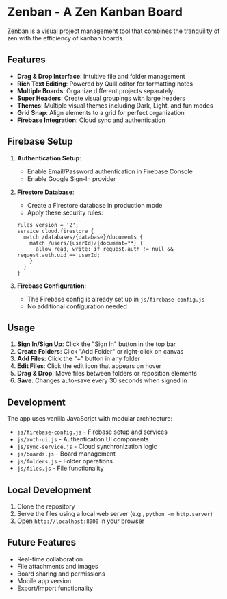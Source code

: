 <!-- TEST: File editing is working! -->

# Zenban - A Zen Kanban Board

Zenban is a visual project management tool that combines the tranquility of zen with the efficiency of kanban boards.

## Features

- **Drag & Drop Interface**: Intuitive file and folder management
- **Rich Text Editing**: Powered by Quill editor for formatting notes
- **Multiple Boards**: Organize different projects separately
- **Super Headers**: Create visual groupings with large headers
- **Themes**: Multiple visual themes including Dark, Light, and fun modes
- **Grid Snap**: Align elements to a grid for perfect organization
- **Firebase Integration**: Cloud sync and authentication

## Firebase Setup

1. **Authentication Setup**:
   - Enable Email/Password authentication in Firebase Console
   - Enable Google Sign-In provider
   
2. **Firestore Database**:
   - Create a Firestore database in production mode
   - Apply these security rules:
   ```
   rules_version = '2';
   service cloud.firestore {
     match /databases/{database}/documents {
       match /users/{userId}/{document=**} {
         allow read, write: if request.auth != null && request.auth.uid == userId;
       }
     }
   }
   ```

3. **Firebase Configuration**:
   - The Firebase config is already set up in `js/firebase-config.js`
   - No additional configuration needed

## Usage

1. **Sign In/Sign Up**: Click the "Sign In" button in the top bar
2. **Create Folders**: Click "Add Folder" or right-click on canvas
3. **Add Files**: Click the "+" button in any folder
4. **Edit Files**: Click the edit icon that appears on hover
5. **Drag & Drop**: Move files between folders or reposition elements
6. **Save**: Changes auto-save every 30 seconds when signed in

## Development

The app uses vanilla JavaScript with modular architecture:
- `js/firebase-config.js` - Firebase setup and services
- `js/auth-ui.js` - Authentication UI components
- `js/sync-service.js` - Cloud synchronization logic
- `js/boards.js` - Board management
- `js/folders.js` - Folder operations
- `js/files.js` - File functionality

## Local Development

1. Clone the repository
2. Serve the files using a local web server (e.g., `python -m http.server`)
3. Open `http://localhost:8000` in your browser

## Future Features

- Real-time collaboration
- File attachments and images
- Board sharing and permissions
- Mobile app version
- Export/Import functionality
